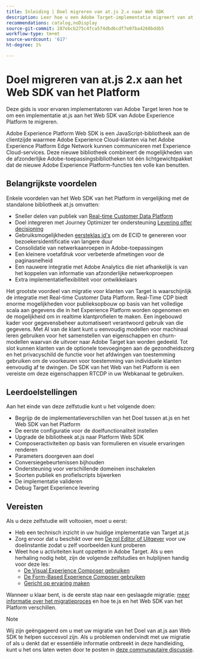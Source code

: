 ```yaml
---
title: Inleiding | Doel migreren van at.js 2.x naar Web SDK
description: Leer hoe u een Adobe Target-implementatie migreert van at.js 2.x naar Adobe Experience Platform Web SDK. De onderwerpen omvatten het laden van de bibliotheek JavaScript, het verzenden van parameters, het teruggeven activiteiten, en andere opmerkelijke callouts.
recommendations: catalog,noDisplay
source-git-commit: 287ebcb275c4fca574dbd6cdf7e07ba4268bddb5
workflow-type: tm+mt
source-wordcount: '617'
ht-degree: 1%

---
```


# Doel migreren van at.js 2.x aan het Web SDK van het Platform

Deze gids is voor ervaren implementatoren van Adobe Target leren hoe te om een implementatie at.js aan het Web SDK van Adobe Experience Platform te migreren.

Adobe Experience Platform Web SDK is een JavaScript-bibliotheek aan de clientzijde waarmee Adobe Experience Cloud-klanten via het Adobe Experience Platform Edge Network kunnen communiceren met Experience Cloud-services. Deze nieuwe bibliotheek combineert de mogelijkheden van de afzonderlijke Adobe-toepassingsbibliotheken tot één lichtgewichtpakket dat de nieuwe Adobe Experience Platform-functies ten volle kan benutten.

## Belangrijkste voordelen

Enkele voordelen van het Web SDK van het Platform in vergelijking met de standalone bibliotheek at.js omvatten:

* Sneller delen van publiek van [Real-time Customer Data Platform](https://experienceleague.adobe.com/docs/platform-learn/tutorials/experience-cloud/next-hit-personalization.html)
* Doel integreren met Journey Optimizer ter ondersteuning [Levering offer decisioning](https://experienceleague.adobe.com/docs/target/using/integrate/ajo/offer-decision.html)
* Gebruiksmogelijkheden [eersteklas id&#39;s](https://experienceleague.adobe.com/docs/platform-learn/data-collection/edge-network/generate-first-party-device-ids.html) om de ECID te genereren voor bezoekersidentificatie van langere duur
* Consolidatie van netwerkaanroepen in Adobe-toepassingen
* Een kleinere voetafdruk voor verbeterde afmetingen voor de paginasnelheid
* Een nauwere integratie met Adobe Analytics die niet afhankelijk is van het koppelen van informatie van afzonderlijke netwerkoproepen
* Extra implementatieflexibiliteit voor ontwikkelaars

Het grootste voordeel van migratie voor klanten van Target is waarschijnlijk de integratie met Real-time Customer Data Platform. Real-Time CDP biedt enorme mogelijkheden voor publieksopbouw op basis van het volledige scala aan gegevens die in het Experience Platform worden opgenomen en de mogelijkheid om in realtime klantprofielen te maken. Een ingebouwd kader voor gegevensbeheer automatiseert verantwoord gebruik van die gegevens. Met AI van de klant kunt u eenvoudig modellen voor machinaal leren gebruiken voor het samenstellen van eigenschappen en churn-modellen waarvan de uitvoer naar Adobe Target kan worden gedeeld. Tot slot kunnen klanten van de optionele toevoegingen aan de gezondheidszorg en het privacyschild de functie voor het afdwingen van toestemming gebruiken om de voorkeuren voor toestemming van individuele klanten eenvoudig af te dwingen. De SDK van het Web van het Platform is een vereiste om deze eigenschappen RTCDP in uw Webkanaal te gebruiken.

## Leerdoelstellingen

Aan het einde van deze zelfstudie kunt u het volgende doen:

* Begrijp de de implementatieverschillen van het Doel tussen at.js en het Web SDK van het Platform
* De eerste configuratie voor de doelfunctionaliteit instellen
* Upgrade de bibliotheek at.js naar Platform Web SDK
* Composeractiviteiten op basis van formulieren en visuele ervaringen renderen
* Parameters doorgeven aan doel
* Conversiegebeurtenissen bijhouden
* Ondersteuning voor verschillende domeinen inschakelen
* Soorten publiek en profielscripts bijwerken
* De implementatie valideren
* Debug Target Experience levering


## Vereisten

Als u deze zelfstudie wilt voltooien, moet u eerst:

* Heb een technisch inzicht in uw huidige implementatie van Target at.js
* Zorg ervoor dat u beschikt over een [De rol Editor of Uitgever](https://experienceleague.adobe.com/docs/target/using/administer/manage-users/enterprise/properties-overview.html#section_8C425E43E5DD4111BBFC734A2B7ABC80) voor uw doelinstantie zodat u zelf voorbeelden kunt proberen
* Weet hoe u activiteiten kunt opzetten in Adobe Target. Als u een herhaling nodig hebt, zijn de volgende zelfstudies en hulplijnen handig voor deze les:
   * [De Visual Experience Composer gebruiken](https://experienceleague.adobe.com/docs/target-learn/tutorials/experiences/use-the-visual-experience-composer.html)
   * [De Form-Based Experience Composer gebruiken](https://experienceleague.adobe.com/docs/target-learn/tutorials/experiences/use-the-form-based-experience-composer.html)
   * [Gericht op ervaring maken](https://experienceleague.adobe.com/docs/target-learn/tutorials/activities/create-experience-targeting-activities.html)

Wanneer u klaar bent, is de eerste stap naar een geslaagde migratie: [meer informatie over het migratieproces](migration-overview.md) en hoe te.js en het Web SDK van het Platform verschillen.

>[!NOTE]
>
>Wij zijn geëngageerd om u met uw migratie van het Doel van at.js aan Web SDK te helpen succesvol zijn. Als u problemen ondervindt met uw migratie of als u denkt dat er essentiële informatie ontbreekt in deze handleiding, kunt u het ons laten weten door te posten in [deze communautaire discussie](https://experienceleaguecommunities.adobe.com/t5/adobe-experience-platform-data/tutorial-discussion-migrate-target-from-at-js-to-web-sdk/m-p/575587#M463).